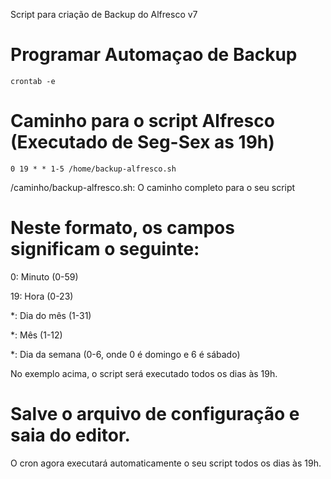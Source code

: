 
Script para criação de Backup do Alfresco v7


# Programar Automaçao de Backup

    crontab -e

# Caminho para o script Alfresco (Executado de Seg-Sex as 19h)

    0 19 * * 1-5 /home/backup-alfresco.sh


  /caminho/backup-alfresco.sh: O caminho completo para o seu script

# Neste formato, os campos significam o seguinte:


0: Minuto (0-59)

19: Hora (0-23)

*: Dia do mês (1-31)

*: Mês (1-12)

*: Dia da semana (0-6, onde 0 é domingo e 6 é sábado)

No exemplo acima, o script será executado todos os dias às 19h.
# Salve o arquivo de configuração e saia do editor.

O cron agora executará automaticamente o seu script todos os dias às 19h.
